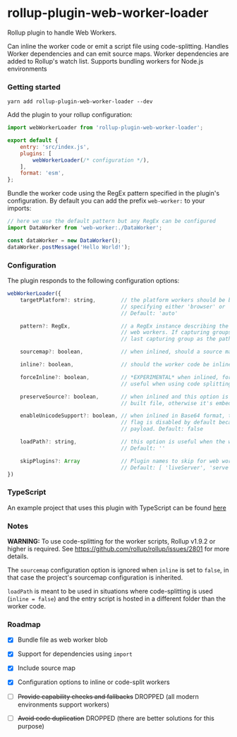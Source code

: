 # rollup-plugin-web-worker-loader

Rollup plugin to handle Web Workers.

Can inline the worker code or emit a script file using code-splitting.
Handles Worker dependencies and can emit source maps.
Worker dependencies are added to Rollup's watch list.
Supports bundling workers for Node.js environments

### Getting started

```
yarn add rollup-plugin-web-worker-loader --dev
```

Add the plugin to your rollup configuration:

```javascript
import webWorkerLoader from 'rollup-plugin-web-worker-loader';

export default {
    entry: 'src/index.js',
    plugins: [
        webWorkerLoader(/* configuration */),
    ],
    format: 'esm',
};
```

Bundle the worker code using the RegEx pattern specified in the plugin's configuration.
By default you can add the prefix `web-worker:` to your imports:

```javascript
// here we use the default pattern but any RegEx can be configured
import DataWorker from 'web-worker:./DataWorker';

const dataWorker = new DataWorker();
dataWorker.postMessage('Hello World!');
```

### Configuration
The plugin responds to the following configuration options:
```javascript
webWorkerLoader({
    targetPlatform?: string,        // the platform workers should be built for, can be 'auto', 'browser' or 'node'.
                                    // specifying either 'browser' or 'node' reduces the amount of loader code.
                                    // Default: 'auto'

    pattern?: RegEx,                // a RegEx instance describing the pattern that matches the files to import as
                                    // web workers. If capturing groups are present, the plugin uses the contents of the
                                    // last capturing group as the path to the worker script. Default: /web-worker:(.+)/

    sourcemap?: boolean,            // when inlined, should a source map be included in the final output. Default: false

    inline?: boolean,               // should the worker code be inlined (Base64). Default: true

    forceInline?: boolean,          // *EXPERIMENTAL* when inlined, forces the code to be included every time it is imported
                                    // useful when using code splitting: Default: false

    preserveSource?: boolean,       // when inlined and this option is enabled, the full source code is included in the
                                    // built file, otherwise it's embedded as a base64 string. Default: false

    enableUnicodeSupport?: boolean, // when inlined in Base64 format, this option enables unicode support (UTF16). This
                                    // flag is disabled by default because supporting UTF16 doubles the size of the final
                                    // payload. Default: false

    loadPath?: string,              // this option is useful when the worker scripts need to be loaded from another folder.
                                    // Default: ''

    skipPlugins?: Array             // Plugin names to skip for web worker build
                                    // Default: [ 'liveServer', 'serve', 'livereload' ]
})
```

### TypeScript
An example project that uses this plugin with TypeScript can be found [here](https://github.com/darionco/rollup-typescript-webworkers)

### Notes
**WARNING:** To use code-splitting for the worker scripts, Rollup v1.9.2 or higher is required. See https://github.com/rollup/rollup/issues/2801 for more details.

The `sourcemap` configuration option is ignored when `inline` is set to `false`, in that case the project's sourcemap configuration is inherited.

`loadPath` is meant to be used in situations where code-splitting is used (`inline = false`) and the entry script is hosted in a different folder than the worker code.


### Roadmap
- [x] Bundle file as web worker blob
- [x] Support for dependencies using `import`
- [x] Include source map
- [x] Configuration options to inline or code-split workers
- [ ] ~~Provide capability checks and fallbacks~~ DROPPED (all modern environments support workers) 
- [ ] ~~Avoid code duplication~~ DROPPED (there are better solutions for this purpose)


